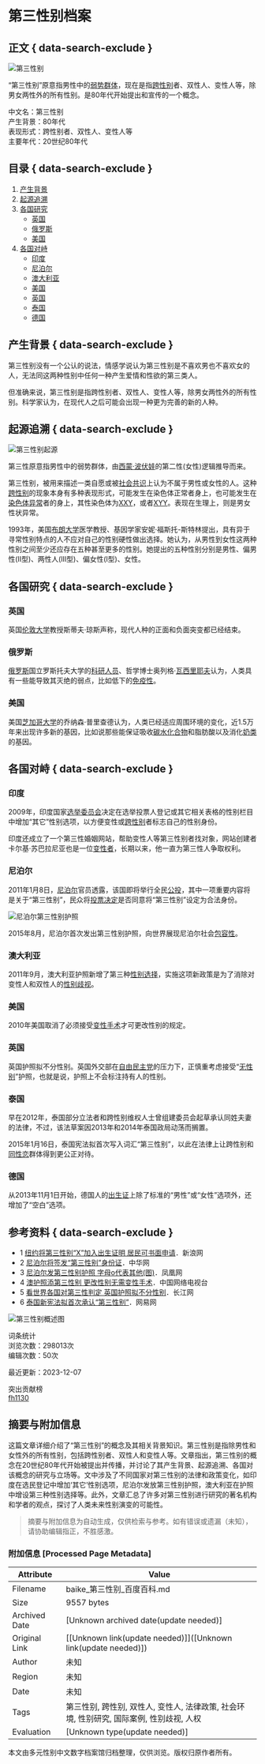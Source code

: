 # 第三性别档案

## 正文 { data-search-exclude }


![第三性别](https://bkimg.cdn.bcebos.com/smart/279759ee3d6d55fbb2fb5a046e76584a20a4462377cf-bkimg-process,v_1,rw_16,rh_9,maxl_640,pad_1?x-bce-process=image/format,f_auto)

“第三性别”原意指男性中的[弱势群体](https://baike.baidu.com/item/%E5%BC%B1%E5%8A%BF%E7%BE%A4%E4%BD%93/912753?fromModule=lemma_inlink)，现在是指[跨性别](https://baike.baidu.com/item/%E8%B7%A8%E6%80%A7%E5%88%AB/6234644?fromModule=lemma_inlink)者、双性人、变性人等，除男女两性外的所有性别。是80年代开始提出和宣传的一个概念。

中文名：第三性别  
产生背景：80年代  
表现形式：跨性别者、双性人、变性人等  
主要年代：20世纪80年代

## 目录 { data-search-exclude }

1. [产生背景](#产生背景)
2. [起源追溯](#起源追溯)
3. [各国研究](#各国研究)
   - [英国](#英国)
   - [俄罗斯](#俄罗斯)
   - [美国](#美国)
4. [各国对峙](#各国对峙)
   - [印度](#印度)
   - [尼泊尔](#尼泊尔)
   - [澳大利亚](#澳大利亚)
   - [美国](#美国-1)
   - [英国](#英国-1)
   - [泰国](#泰国)
   - [德国](#德国)

## 产生背景 { data-search-exclude }

第三性别没有一个公认的说法，情感学说认为第三性别是不喜欢男也不喜欢女的人，无法同这两种性别中任何一种产生爱情和性欲的第三类人。

但准确来说，第三性别是指跨性别者、双性人、变性人等，除男女两性外的所有性别。科学家认为，在现代人之后可能会出现一种更为完善的新的人种。

## 起源追溯 { data-search-exclude }

![第三性别起源](https://bkimg.cdn.bcebos.com/pic/0824ab18972bd407d6ff1bcd7a899e510fb309c2?x-bce-process=image/format,f_auto/resize,m_lfit,limit_1,h_511)

第三性原意指男性中的弱势群体，由[西蒙·波伏娃](https://baike.baidu.com/item/%E8%A5%BF%E8%92%99%C2%B7%E6%B3%A2%E4%BC%8F%E5%A8%83/583855?fromModule=lemma_inlink)的第二性(女性)逻辑推导而来。

第三性别，被用来描述一类自愿或被[社会共识](https://baike.baidu.com/item/%E7%A4%BE%E4%BC%9A%E5%85%B1%E8%AF%86/1231261?fromModule=lemma_inlink)上认为不属于男性或女性的人。这种[跨性别](https://baike.baidu.com/item/%E8%B7%A8%E6%80%A7%E5%88%AB/6234644?fromModule=lemma_inlink)的现象本身有多种表现形式，可能发生在染色体正常者身上，也可能发生在[染色体异常](https://baike.baidu.com/item/%E6%9F%93%E8%89%B2%E4%BD%93%E5%BC%82%E5%B8%B8/2095954?fromModule=lemma_inlink)者的身上，其性染色体为[XXY](https://baike.baidu.com/item/XXY/10140656?fromModule=lemma_inlink)，或者[XYY](https://baike.baidu.com/item/XYY/2381260?fromModule=lemma_inlink)。表现在生理上，则是男女性状异常。

1993年，美国[布朗大学](https://baike.baidu.com/item/%E5%B8%83%E6%9C%97%E5%A4%A7%E5%AD%A6/2650384?fromModule=lemma_inlink)医学教授、基因学家安妮·福斯托-斯特林提出，具有异于寻常性别特点的人不应对自己的性别硬性做出选择。她认为，从男性到女性这两种性别之间至少还应存在五种甚至更多的性别。她提出的五种性别分别是男性、偏男性(II型)、两性人(III型)、偏女性(I型)、女性。

## 各国研究 { data-search-exclude }

### 英国

英国[伦敦大学](https://baike.baidu.com/item/%E4%BC%A6%E6%95%A6%E5%A4%A7%E5%AD%A6/688350?fromModule=lemma_inlink)教授斯蒂夫·琼斯声称，现代人种的正面和负面突变都已经结束。

### 俄罗斯

[俄罗斯](https://baike.baidu.com/item/%E4%BF%84%E7%BD%97%E6%96%AF/125568?fromModule=lemma_inlink)国立罗斯托夫大学的[科研人员](https://baike.baidu.com/item/%E7%A7%91%E7%A0%94%E4%BA%BA%E5%91%98/6383502?fromModule=lemma_inlink)、哲学博士奥列格·[瓦西里耶夫](https://baike.baidu.com/item/%E7%93%A6%E8%A5%BF%E9%87%8C%E8%80%B6%E5%A4%AB/18744419?fromModule=lemma_inlink)认为，人类具有一些能导致其灭绝的弱点，比如低下的[免疫性](https://baike.baidu.com/item/%E5%85%8D%E7%96%AB%E6%80%A7/4556169?fromModule=lemma_inlink)。

### 美国

美国[芝加哥大学](https://baike.baidu.com/item/%E8%8A%9D%E5%8A%A0%E5%93%A5%E5%A4%A7%E5%AD%A6/514980?fromModule=lemma_inlink)的乔纳森·普里查德认为，人类已经适应周围环境的变化，近1.5万年来出现许多新的基因，比如说那些能保证吸收[碳水化合物](https://baike.baidu.com/item/%E7%A2%B3%E6%B0%B4%E5%8C%96%E5%90%88%E7%89%A9/88328?fromModule=lemma_inlink)和脂肪酸以及消化[奶类](https://baike.baidu.com/item/%E5%A5%B6%E7%B1%BB/2718614?fromModule=lemma_inlink)的基因。

## 各国对峙 { data-search-exclude }

### 印度

2009年，印度国家[选举委员会](https://baike.baidu.com/item/%E9%80%89%E4%B8%BE%E5%A7%94%E5%91%98%E4%BC%9A/8114531?fromModule=lemma_inlink)决定在选举投票人登记或其它相关表格的性别栏目中增加“其它”性别选项，以方便变性或[跨性别](https://baike.baidu.com/item/%E8%B7%A8%E6%80%A7%E5%88%AB/6234644?fromModule=lemma_inlink)者标志自己的性别身份。 

印度还成立了一个第三性婚姻网站，帮助变性人等第三性别者找对象，网站创建者卡尔基·苏巴拉尼亚也是一位[变性者](https://baike.baidu.com/item/%E5%8F%98%E6%80%A7%E8%80%85/3836916?fromModule=lemma_inlink)，长期以来，他一直为第三性人争取权利。

### 尼泊尔

2011年1月8日，[尼泊尔](https://baike.baidu.com/item/%E5%B0%BC%E6%B3%8A%E5%B0%94/121885?fromModule=lemma_inlink)官员透露，该国即将举行全民[公投](https://baike.baidu.com/item/%E5%85%AC%E6%8A%95/2134253?fromModule=lemma_inlink)，其中一项重要内容将是关于“第三性别”，民众将[投票决定](https://baike.baidu.com/item/%E6%8A%95%E7%A5%A8%E5%86%B3%E5%AE%9A/6943942?fromModule=lemma_inlink)是否同意将“第三性别”设定为合法身份。

![尼泊尔第三性别护照](https://bkimg.cdn.bcebos.com/pic/c995d143ad4bd1131e52f84d5cafa40f4bfb0535?x-bce-process=image/format,f_auto/resize,m_lfit,limit_1,h_246)

2015年8月，尼泊尔首次发出第三性别护照，向世界展现尼泊尔社会[包容性](https://baike.baidu.com/item/%E5%8C%85%E5%AE%B9%E6%80%A7/5300831?fromModule=lemma_inlink)。 

### 澳大利亚

2011年9月，澳大利亚护照新增了第三种[性别选择](https://baike.baidu.com/item/%E6%80%A7%E5%88%AB%E9%80%89%E6%8B%A9/3256678?fromModule=lemma_inlink)，实施这项新政策是为了消除对变性人和双性人的[性别歧视](https://baike.baidu.com/item/%E6%80%A7%E5%88%AB%E6%AD%A7%E8%A7%86/7612889?fromModule=lemma_inlink)。

### 美国

2010年美国取消了必须接受[变性手术](https://baike.baidu.com/item/%E5%8F%98%E6%80%A7%E6%89%8B%E6%9C%AF/10957798?fromModule=lemma_inlink)才可更改性别的规定。

### 英国

英国护照拟不分性别。英国外交部在[自由民主党](https://baike.baidu.com/item/%E8%87%AA%E7%94%B1%E6%B0%91%E4%B8%BB%E5%85%9A/27698?fromModule=lemma_inlink)的压力下，正慎重考虑接受“[无性别](https://baike.baidu.com/item/%E6%97%A0%E6%80%A7%E5%88%AB/17660814?fromModule=lemma_inlink)”护照，也就是说，护照上不会标注持有人的性别。

### 泰国

早在2012年，泰国部分立法者和跨性别维权人士曾组建委员会起草承认同姓夫妻的法律，不过，该法草案因2013年和2014年泰国政局动荡而搁置。

2015年1月16日，泰国宪法拟首次写入词汇“第三性别”，以此在法律上让跨性别和[同性恋](https://baike.baidu.com/item/%E5%90%8C%E6%80%A7%E6%81%8B/109941?fromModule=lemma_inlink)群体得到更公正对待。

### 德国

从2013年11月1日开始，德国人的[出生证](https://baike.baidu.com/item/%E5%87%BA%E7%94%9F%E8%AF%81/454014?fromModule=lemma_inlink)上除了标准的“男性”或“女性”选项外，还增加了“空白”选项。

## 参考资料 { data-search-exclude }

- 1 [纽约将第三性别“X”加入出生证明 居民可书面申请](https://reference/1734506/533aYdO6cr3_z3kATPeDy6jzYyrEM974tr3WAOdzzqIP0XOpRovyScYh6dk-sPRoGUXIvtd1L4RFx7DnC0tY7_YPJbJmX-x6wC6uBWqDwbjk_dw1k88H-84eBA)．新浪网
- 2 [尼泊尔将签发“第三性别”身份证](https://reference/1734506/533aYdO6cr3_z3kATP2OxfqiNX7BYNn_veXVALBzzqIP0XOpRovyScYx6N4x_7lkGwaEuZZ2ZcQbl_yjVRUUsugRce01XbcinHX_UjHA1r_h-d05mtZDvdIHBfE)．中华网
- 3 [尼泊尔发第三性别护照 字母o代表其他(图)](https://reference/1734506/533aYdO6cr3_z3kATPXemPv1NH7HNtr-6rOAB-ZzzqIP0XOpRovyScY75tIx-blkGwaEsdcwMIdAxrD7CFRB6vMRcO02RtoigzWnF26e)．凤凰网
- 4 [澳护照添第三性别 更改性别无需变性手术](https://reference/1734506/533aYdO6cr3_z3kATPKIna-hMymRZ9ut6rfWALNzzqIP0XOpRovyScYx7sMpsPRpWxzEopRmL4RFx7n6A0pD8fYRcu0yRKthxTKiDw)．中国网络电视台
- 5 [看世界各国对第三性判定 英国护照拟不分性别](https://reference/1734506/533aYdO6cr3_z3kATKGPy63wO37NMd__veXVALNzzqIP0XOpQIzvScYx6tlx_fkoHg_RpNczM4dNwbHzFBMBs6s)．长江网
- 6 [泰国新宪法拟首次承认“第三性别”](https://reference/1734506/533aYdO6cr3_z3kATPDZyq-hYX7BZdT57-HWBLZzzqIP0XOpRovyScZjtoRx_fhqW1qe_8gzMYBax7zlezxGn_BhBJk1QrUjmRWKKy2ajeO68Itgw4oR)．网易网

![第三性别概述图](https://bkimg.cdn.bcebos.com/pic/77c6a7efce1b9d16a0da88e5f9deb48f8c546410?x-bce-process=image/format,f_auto/quality,Q_70/resize,m_lfit,limit_1,w_536)

词条统计  
浏览次数：298013次  
编辑次数：50次  

最近更新：2023-12-07  

突出贡献榜  
[fh1130](https://usercenter/userpage?uk=tXf1kTWsRJGa4MDkFOX-Sg&from=lemma)
<!-- tcd_original_link https://baike.baidu.com/item/%E7%AC%AC%E4%B8%89%E6%80%A7%E5%88%AB/1734506 -->


## 摘要与附加信息

<!-- tcd_abstract -->
这篇文章详细介绍了“第三性别”的概念及其相关背景知识。第三性别是指除男性和女性外的所有性别，包括跨性别者、双性人和变性人等。文章指出，第三性别的概念在20世纪80年代开始被提出并传播，并讨论了其产生背景、起源追溯、各国对该概念的研究与立场等。文中涉及了不同国家对第三性别的法律和政策变化，如印度在选民登记中增加‘其它’性别选项，尼泊尔发放第三性别护照，澳大利亚在护照中增设第三种性别选择等。此外，文章汇总了许多对第三性别进行研究的著名机构和学者的观点，探讨了人类未来性别演变的可能性。
<!-- tcd_abstract_end -->

> 摘要与附加信息为自动生成，仅供检索与参考。如有错误或遗漏（未知），请协助编辑指正，不胜感激。

### 附加信息 [Processed Page Metadata]

| Attribute       | Value                                  |
|-----------------|----------------------------------------|
| Filename        | baike_第三性别_百度百科.md                             |
| Size            | 9557 bytes                           |
| Archived Date   | [Unknown archived date(update needed)]                             |
| Original Link   | [[Unknown link(update needed)]]([Unknown link(update needed)])                       |
| Author          | 未知                               |
| Region          | 未知                               |
| Date            | 未知                                 |
| Tags            | 第三性别, 跨性别, 双性人, 变性人, 法律政策, 社会环境, 性别研究, 国际案例, 性别歧视, 人权                                 |
| Evaluation            | [Unknown type(update needed)]                                 |
<!-- tcd_table_end -->

本文由多元性别中文数字档案馆归档整理，仅供浏览。版权归原作者所有。
